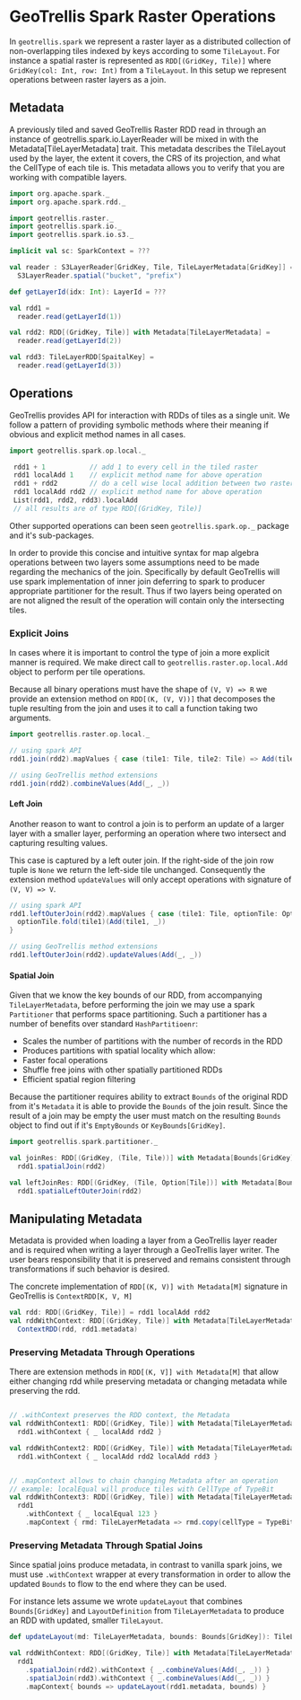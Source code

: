 # GeoTrellis Spark Raster Operations

In `geotrellis.spark` we represent a raster layer as a distributed
collection of non-overlapping tiles indexed by keys according to some
`TileLayout`. For instance a spatial raster is represented as
`RDD[(GridKey, Tile)]` where `GridKey(col: Int, row: Int)` from
a `TileLayout`. In this setup we represent operations between raster
layers as a join.

## Metadata

A previously tiled and saved GeoTrellis Raster RDD read in through an
instance of geotrellis.spark.io.LayerReader will be mixed in with the
Metadata[TileLayerMetadata] trait. This metadata describes the TileLayout
used by the layer, the extent it covers, the CRS of its projection,
and what the CellType of each tile is. This metadata allows you to
verify that you are working with compatible layers.

```scala
import org.apache.spark._
import org.apache.spark.rdd._

import geotrellis.raster._
import geotrellis.spark.io._
import geotrellis.spark.io.s3._

implicit val sc: SparkContext = ???

val reader : S3LayerReader[GridKey, Tile, TileLayerMetadata[GridKey]] =
  S3LayerReader.spatial("bucket", "prefix")

def getLayerId(idx: Int): LayerId = ???

val rdd1 =
  reader.read(getLayerId(1))

val rdd2: RDD[(GridKey, Tile)] with Metadata[TileLayerMetadata] =
  reader.read(getLayerId(2))

val rdd3: TileLayerRDD[SpaitalKey] =
  reader.read(getLayerId(3))
```

## Operations

GeoTrellis provides API for interaction with RDDs of tiles as a single
unit. We follow a pattern of providing symbolic methods where their
meaning if obvious and explicit method names in all cases.

```scala
import geotrellis.spark.op.local._

 rdd1 + 1           // add 1 to every cell in the tiled raster
 rdd1 localAdd 1    // explicit method name for above operation
 rdd1 + rdd2        // do a cell wise local addition between two rasters
 rdd1 localAdd rdd2 // explicit method name for above operation
 List(rdd1, rdd2, rdd3).localAdd
 // all results are of type RDD[(GridKey, Tile)]
```

Other supported operations can been seen `geotrellis.spark.op._`
package and it's sub-packages.

In order to provide this concise and intuitive syntax for map
algebra operations between two layers some assumptions need to
be made regarding the mechanics of the join. Specifically by
default GeoTrellis will use spark implementation of inner join
deferring to spark to producer appropriate partitioner for the
result. Thus if two layers being operated on are not aligned the
result of the operation will contain only the intersecting tiles.

### Explicit Joins

In cases where it is important to control the type of join a more
explicit manner is required. We make direct call to
`geotrellis.raster.op.local.Add` object to perform per tile operations.

Because all binary operations must have the shape of `(V, V) => R`
we provide an extension method on `RDD[(K, (V, V))]` that decomposes
the tuple resulting from the join and uses it to call a function
taking two arguments.


```scala
import geotrellis.raster.op.local._

// using spark API
rdd1.join(rdd2).mapValues { case (tile1: Tile, tile2: Tile) => Add(tile1, tile2) }

// using GeoTrellis method extensions
rdd1.join(rdd2).combineValues(Add(_, _))
```

#### Left Join

Another reason to want to control a join is to perform an update of a
larger layer with a smaller layer, performing an operation where two
intersect and capturing resulting values.

This case is captured by a left outer join. If the right-side of the
join row tuple is `None` we return the left-side tile unchanged.
Consequently the extension method `updateValues` will only accept
operations with signature of `(V, V) => V`.


```scala
// using spark API
rdd1.leftOuterJoin(rdd2).mapValues { case (tile1: Tile, optionTile: Option[Tile]) =>
  optionTile.fold(tile1)(Add(tile1, _))
}

// using GeoTrellis method extensions
rdd1.leftOuterJoin(rdd2).updateValues(Add(_, _))
```

#### Spatial Join

Given that we know the key bounds of our RDD, from accompanying
`TileLayerMetadata`, before performing the join we may use a spark
`Partitioner` that performs space partitioning. Such a partitioner
has a number of benefits over standard `HashPartitioenr`:

- Scales the number of partitions with the number of records in the RDD
- Produces partitions with spatial locality which allow:
- Faster focal operations
- Shuffle free joins with other spatially partitioned RDDs
- Efficient spatial region filtering

Because the partitioner requires ability to extract `Bounds` of the
original RDD from it's `Metadata` it is able to provide the `Bounds`
of the join result. Since the result of a join may be empty the user
must match on the resulting `Bounds` object to find out if it's
`EmptyBounds` or `KeyBounds[GridKey]`.

```scala
import geotrellis.spark.partitioner._

val joinRes: RDD[(GridKey, (Tile, Tile))] with Metadata[Bounds[GridKey]] =
  rdd1.spatialJoin(rdd2)

val leftJoinRes: RDD[(GridKey, (Tile, Option[Tile])] with Metadata[Bounds[GridKey]] =
  rdd1.spatialLeftOuterJoin(rdd2)
```

## Manipulating Metadata

Metadata is provided when loading a layer from a GeoTrellis layer
reader and is required when writing a layer through a GeoTrellis
layer writer. The user bears responsibility that it is preserved and
remains consistent through transformations if such behavior is desired.

The concrete implementation of `RDD[(K, V)] with Metadata[M]` signature
in GeoTrellis is `ContextRDD[K, V, M]`

```scala
val rdd: RDD[(GridKey, Tile)] = rdd1 localAdd rdd2
val rddWithContext: RDD[(GridKey, Tile)] with Metadata[TileLayerMetadata] =
  ContextRDD(rdd, rdd1.metadata)
```

### Preserving Metadata Through Operations

There are extension methods in `RDD[(K, V]] with Metadata[M]` that
allow either changing rdd while preserving metadata or changing
metadata while preserving the rdd.

```scala

// .withContext preserves the RDD context, the Metadata
val rddWithContext1: RDD[(GridKey, Tile)] with Metadata[TileLayerMetadata] =
  rdd1.withContext { _ localAdd rdd2 }

val rddWithContext2: RDD[(GridKey, Tile)] with Metadata[TileLayerMetadata] =
  rdd1.withContext { _ localAdd rdd2 localAdd rdd3 }


// .mapContext allows to chain changing Metadata after an operation
// example: localEqual will produce tiles with CellType of TypeBit
val rddWithContext3: RDD[(GridKey, Tile)] with Metadata[TileLayerMetadata] =
  rdd1
    .withContext { _ localEqual 123 }
    .mapContext { rmd: TileLayerMetadata => rmd.copy(cellType = TypeBit) }
```

### Preserving Metadata Through Spatial Joins

Since spatial joins produce metadata, in contrast to vanilla spark
joins, we must use `.withContext` wrapper at every transformation in
order to allow the updated `Bounds` to flow to the end where they can be used.

For instance lets assume we wrote `updateLayout` that combines
`Bounds[GridKey]` and `LayoutDefinition` from `TileLayerMetadata`
to produce an RDD with updated, smaller `TileLayout`.

```scala
def updateLayout(md: TileLayerMetadata, bounds: Bounds[GridKey]): TileLayerMetadata = ???

val rddWithContext: RDD[(GridKey, Tile)] with Metadata[TileLayerMetadata] =
  rdd1
    .spatialJoin(rdd2).withContext { _.combineValues(Add(_, _)) }
    .spatialJoin(rdd3).withContext { _.combineValues(Add(_, _)) }
    .mapContext{ bounds => updateLayout(rdd1.metadata, bounds) }
```
